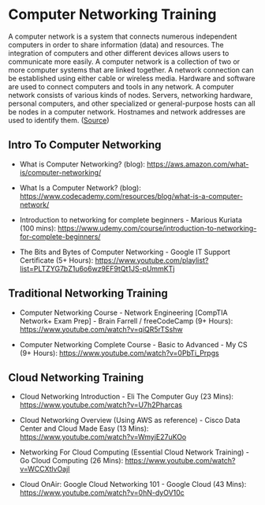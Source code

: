 # Computer Networking Training

A computer network is a system that connects numerous independent computers in order to share information (data) and resources. The integration of computers and other different devices allows users to communicate more easily.
A computer network is a collection of two or more computer systems that are linked together. A network connection can be established using either cable or wireless media. Hardware and software are used to connect computers and tools in any network.
A computer network consists of various kinds of nodes. Servers, networking hardware, personal computers, and other specialized or general-purpose hosts can all be nodes in a computer network. Hostnames and network addresses are used to identify them. ([Source](https://www.geeksforgeeks.org/what-is-computer-networking/))

## Intro To Computer Networking

- What is Computer Networking? (blog): https://aws.amazon.com/what-is/computer-networking/

- What Is a Computer Network? (blog): https://www.codecademy.com/resources/blog/what-is-a-computer-network/

- Introduction to networking for complete beginners -  Marious Kuriata (100 mins): https://www.udemy.com/course/introduction-to-networking-for-complete-beginners/

- The Bits and Bytes of Computer Networking - Google IT Support Certificate (5+ Hours): https://www.youtube.com/playlist?list=PLTZYG7bZ1u6o6wz9EF9tQt1JS-pUmmKTj

## Traditional Networking Training

- Computer Networking Course - Network Engineering [CompTIA Network+ Exam Prep] - Brain Farrell / freeCodeCamp (9+ Hours): https://www.youtube.com/watch?v=qiQR5rTSshw

- Computer Networking Complete Course - Basic to Advanced - My CS (9+ Hours): https://www.youtube.com/watch?v=0PbTi_Prpgs

## Cloud Networking Training

- Cloud Networking Introduction - Eli The Computer Guy (23 Mins): https://www.youtube.com/watch?v=U7h2Pharcas

- Cloud Networking Overview (Using AWS as reference) - Cisco Data Center and Cloud Made Easy
(13 Mins): https://www.youtube.com/watch?v=WmyiE27uKOo

- Networking For Cloud Computing (Essential Cloud Network Training) - Go Cloud Computing (26 Mins): https://www.youtube.com/watch?v=WCCXtlvOajI

- Cloud OnAir: Google Cloud Networking 101 - Google Cloud (43 Mins): https://www.youtube.com/watch?v=0hN-dyOV10c